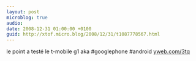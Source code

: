 ```yaml
---
layout: post
microblog: true
audio: 
date: 2008-12-31 01:00:00 +0100
guid: http://xtof.micro.blog/2008/12/31/t1087778567.html
---
```

le point a testé le t-mobile g1 aka #googlephone #android [yweb.com/3tq](http://yweb.com/3tq)
